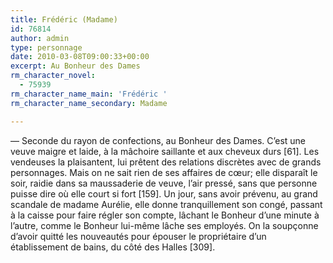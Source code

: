 ```yaml
---
title: Frédéric (Madame)
id: 76814
author: admin
type: personnage
date: 2010-03-08T09:00:33+00:00
excerpt: Au Bonheur des Dames
rm_character_novel:
  - 75939
rm_character_name_main: 'Frédéric '
rm_character_name_secondary: Madame

---
```

— Seconde du rayon de confections, au Bonheur des Dames. C&rsquo;est une veuve maigre et laide, à la mâchoire saillante et aux cheveux durs [61]. Les vendeuses la plaisantent, lui prêtent des relations discrètes avec de grands personnages. Mais on ne sait rien de ses affaires de cœur; elle disparaît le soir, raidie dans sa maussaderie de veuve, l&rsquo;air pressé, sans que personne puisse dire où elle court si fort [159]. Un jour, sans avoir prévenu, au grand scandale de madame Aurélie, elle donne tranquillement son congé, passant à la caisse pour faire régler son compte, lâchant le Bonheur d&rsquo;une minute à l&rsquo;autre, comme le Bonheur lui-même lâche ses employés. On la soupçonne d&rsquo;avoir quitté les nouveautés pour épouser le propriétaire d&rsquo;un établissement de bains, du côté des Halles [309]. 